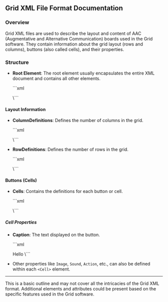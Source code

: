 ## Grid XML File Format Documentation

### Overview

Grid XML files are used to describe the layout and content of AAC (Augmentative and Alternative Communication) boards used in the Grid software. They contain information about the grid layout (rows and columns), buttons (also called cells), and their properties.

### Structure

- **Root Element**: The root element usually encapsulates the entire XML document and contains all other elements.
  
  \```xml
  <Root>
    <!-- Child elements go here -->
  </Root>
  \```

#### Layout Information

- **ColumnDefinitions**: Defines the number of columns in the grid.

  \```xml
  <ColumnDefinitions>
    <ColumnDefinition />
    <!-- Repeat for each column -->
  </ColumnDefinitions>
  \```

- **RowDefinitions**: Defines the number of rows in the grid.

  \```xml
  <RowDefinitions>
    <RowDefinition />
    <!-- Repeat for each row -->
  </RowDefinitions>
  \```

#### Buttons (Cells)

- **Cells**: Contains the definitions for each button or cell.

  \```xml
  <Cells>
    <Cell>
      <!-- Cell properties go here -->
    </Cell>
    <!-- Repeat for each cell -->
  </Cells>
  \```

##### Cell Properties

- **Caption**: The text displayed on the button.

  \```xml
  <Caption>Hello</Caption>
  \```

- Other properties like `Image`, `Sound`, `Action`, etc., can also be defined within each `<Cell>` element.

---

This is a basic outline and may not cover all the intricacies of the Grid XML format. Additional elements and attributes could be present based on the specific features used in the Grid software.
